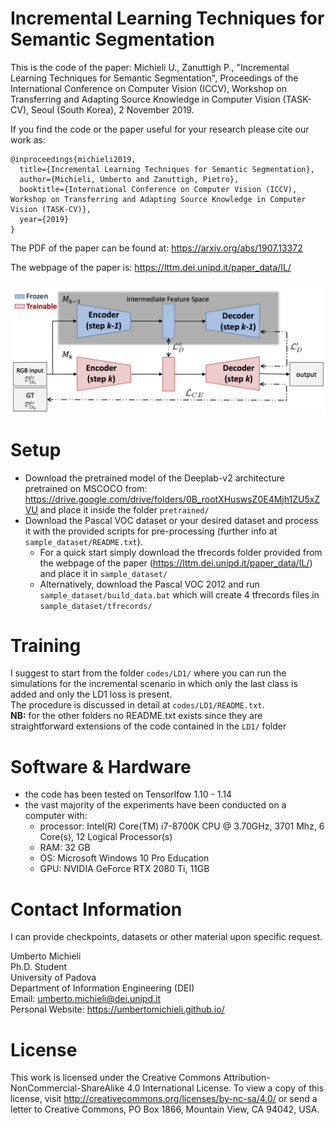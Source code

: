 # Incremental Learning Techniques for Semantic Segmentation

This is the code of the paper: 
Michieli U., Zanuttigh P., "Incremental Learning Techniques for Semantic Segmentation", Proceedings of the International Conference on Computer Vision (ICCV), Workshop on Transferring and Adapting Source Knowledge in Computer Vision (TASK-CV), Seoul (South Korea), 2 November 2019.


If you find the code or the paper useful for your research please cite our work as:

```
@inproceedings{michieli2019,
  title={Incremental Learning Techniques for Semantic Segmentation},
  author={Michieli, Umberto and Zanuttigh, Pietro},
  booktitle={International Conference on Computer Vision (ICCV), Workshop on Transferring and Adapting Source Knowledge in Computer Vision (TASK-CV)},
  year={2019}
}
```

The PDF of the paper can be found at: https://arxiv.org/abs/1907.13372

The webpage of the paper is: https://lttm.dei.unipd.it/paper_data/IL/

![architecture image](architecture_v6.png)

# Setup
- Download the pretrained model of the Deeplab-v2 architecture pretrained on MSCOCO from: https://drive.google.com/drive/folders/0B_rootXHuswsZ0E4Mjh1ZU5xZVU and place it inside the folder ```pretrained/```
- Download the Pascal VOC dataset or your desired dataset and process it with the provided scripts for pre-processing (further info at ```sample_dataset/README.txt```).
	- For a quick start simply download the tfrecords folder provided from the webpage of the paper (https://lttm.dei.unipd.it/paper_data/IL/) and place it in ```sample_dataset/```
	- Alternatively, download the Pascal VOC 2012 and run ```sample_dataset/build_data.bat``` which will create 4 tfrecords files in ```sample_dataset/tfrecords/```


# Training
I suggest to start from the folder ```codes/LD1/``` where you can run the simulations for the incremental scenario in which only the last class is added and only the LD1 loss is present.   
The procedure is discussed in detail at ```codes/LD1/README.txt```.   
**NB:** for the other folders no README.txt exists since they are straightforward extensions of the code contained in the ```LD1/``` folder


# Software & Hardware
- the code has been tested on Tensorlfow 1.10 - 1.14
- the vast majority of the experiments have been conducted on a computer with:
	- processor: Intel(R) Core(TM) i7-8700K CPU @ 3.70GHz, 3701 Mhz, 6 Core(s), 12 Logical Processor(s)
	- RAM: 32 GB
	- OS: Microsoft Windows 10 Pro Education
	- GPU: NVIDIA GeForce RTX 2080 Ti, 11GB


# Contact Information

I can provide checkpoints, datasets or other material upon specific request.

Umberto Michieli   
Ph.D. Student  
University of Padova  
Department of Information Engineering (DEI)  
Email: umberto.michieli@dei.unipd.it  
Personal Website: https://umbertomichieli.github.io/  

# License

This work is licensed under the Creative Commons Attribution-NonCommercial-ShareAlike 4.0 International License. To view a copy of this license, visit http://creativecommons.org/licenses/by-nc-sa/4.0/ or send a letter to Creative Commons, PO Box 1866, Mountain View, CA 94042, USA.
